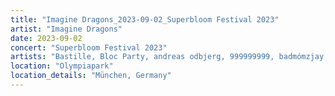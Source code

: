 ```yaml
---
title: "Imagine Dragons_2023-09-02_Superbloom Festival 2023"
artist: "Imagine Dragons"
date: 2023-09-02
concert: "Superbloom Festival 2023"
artists: "Bastille, Bloc Party, andreas odbjerg, 999999999, badmómzjay, Artemas, Ava Max, Blonde Redhead, Benjamin Hav & Familien, Alligatoah, AJR, Celeste Buckingham & King Shaolin, Arlo Parks, James Taylor, Gilli, Álvaro Soler, 01099, Aurora, Armin van Buuren, Andy C, alt-J, 47ter, 070 Shake, Imagine Dragons"
location: "Olympiapark"
location_details: "München, Germany"
---
```

